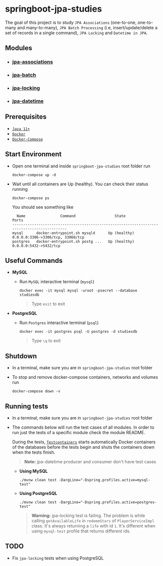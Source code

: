 # springboot-jpa-studies

The goal of this project is to study `JPA Associations` (one-to-one, one-to-many and many-to-many), `JPA Batch Processing` (i.e, insert/update/delete a set of records in a single command), `JPA Locking` and `Datetime in JPA`.

## Modules

- ### [jpa-associations](https://github.com/ivangfr/springboot-jpa-studies/tree/master/jpa-associations#jpa-associations)
- ### [jpa-batch](https://github.com/ivangfr/springboot-jpa-studies/tree/master/jpa-batch#jpa-batch)
- ### [jpa-locking](https://github.com/ivangfr/springboot-jpa-studies/tree/master/jpa-locking#jpa-locking)
- ### [jpa-datetime](https://github.com/ivangfr/springboot-jpa-studies/tree/master/jpa-datetime#jpa-datetime)

## Prerequisites

- [`Java 11+`](https://www.oracle.com/java/technologies/javase-jdk11-downloads.html)
- [`Docker`](https://www.docker.com/)
- [`Docker-Compose`](https://docs.docker.com/compose/install/)

## Start Environment

- Open one terminal and inside `springboot-jpa-studies` root folder run
  ```
  docker-compose up -d
  ```

- Wait until all containers are Up (healthy). You can check their status running
  ```
  docker-compose ps
  ```

  You should see something like
  ```
    Name                Command                  State                     Ports
  --------------------------------------------------------------------------------------------
  mysql      docker-entrypoint.sh mysqld      Up (healthy)   0.0.0.0:3306->3306/tcp, 33060/tcp
  postgres   docker-entrypoint.sh postg ...   Up (healthy)   0.0.0.0:5432->5432/tcp
  ```

## Useful Commands

- **MySQL**

  - Run `MySQL` interactive terminal (`mysql`)
    ```
    docker exec -it mysql mysql -uroot -psecret --database studiesdb
    ```
    > Type `exit` to exit
    
- **PostgreSQL**

  - Run `Postgres` interactive terminal (`psql`)
    ```
    docker exec -it postgres psql -U postgres -d studiesdb
    ```
    > Type `\q` to exit

## Shutdown

- In a terminal, make sure you are in `springboot-jpa-studies` root folder

- To stop and remove docker-compose containers, networks and volumes run
  ```
  docker-compose down -v
  ```

## Running tests

- In a terminal, make sure you are in `springboot-jpa-studies` root folder  

- The commands below will run the test cases of all modules. In order to run just the tests of a specific module check the module README.

  During the tests, [`Testcontainers`](https://www.testcontainers.org/) starts automatically Docker containers of the databases before the tests begin and shuts the containers down when the tests finish.

  > **Note:** jpa-datetime producer and consumer don't have test cases

  - **Using MySQL**
    ```
    ./mvnw clean test -DargLine="-Dspring.profiles.active=mysql-test"
    ```

  - **Using PostgreSQL**
    ```
    ./mvnw clean test -DargLine="-Dspring.profiles.active=postgres-test"
    ```
    > **Warning:** jpa-locking test is failing. The problem is while calling `getAvailableLife` in `redeemStars` of `PlayerServiceImpl` class. It's always returning a `life` with id `1`. It's different when using `mysql-test` profile that returns different ids.

## TODO

- Fix `jpa-locking` tests when using PostgreSQL
